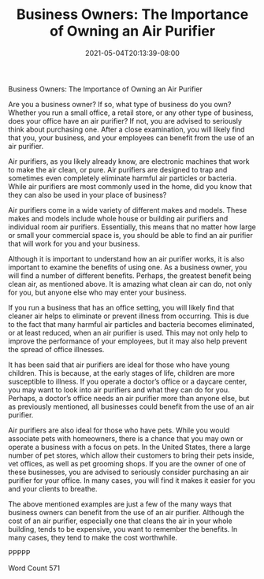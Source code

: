 ﻿---
title: "Business Owners: The Importance of Owning an Air Purifier"
date: 2021-05-04T20:13:39-08:00
description: "Air Purifiers Tips for Web Success"
featured_image: "/images/Air Purifiers.jpg"
tags: ["Air Purifiers"]
---

Business Owners: The Importance of Owning an Air Purifier

Are you a business owner?  If so, what type of business do you own?  Whether you run a small office, a retail store, or any other type of business, does your office have an air purifier?  If not, you are advised to seriously think about purchasing one. After a close examination, you will likely find that you, your business, and your employees can benefit from the use of an air purifier.

Air purifiers, as you likely already know, are electronic machines that work to make the air clean, or pure.  Air purifiers are designed to trap and sometimes even completely eliminate harmful air particles or bacteria.  While air purifiers are most commonly used in the home, did you know that they can also be used in your place of business?

Air purifiers come in a wide variety of different makes and models. These makes and models include whole house or building air purifiers and individual room air purifiers.  Essentially, this means that no matter how large or small your commercial space is, you should be able to find an air purifier that will work for you and your business.

Although it is important to understand how an air purifier works, it is also important to examine the benefits of using one. As a business owner, you will find a number of different benefits.  Perhaps, the greatest benefit being clean air, as mentioned above.  It is amazing what clean air can do, not only for you, but anyone else who may enter your business.

If you run a business that has an office setting, you will likely find that cleaner air helps to eliminate or prevent illness from occurring. This is due to the fact that many harmful air particles and bacteria becomes eliminated, or at least reduced, when an air purifier is used. This may not only help to improve the performance of your employees, but it may also help prevent the spread of office illnesses. 

It has been said that air purifiers are ideal for those who have young children. This is because, at the early stages of life, children are more susceptible to illness.  If you operate a doctor’s office or a daycare center, you may want to look into air purifiers and what they can do for you.  Perhaps, a doctor’s office needs an air purifier more than anyone else, but as previously mentioned, all businesses could benefit from the use of an air purifier.  

Air purifiers are also ideal for those who have pets.  While you would associate pets with homeowners, there is a chance that you may own or operate a business with a focus on pets.  In the United States, there a large number of pet stores, which allow their customers to bring their pets inside, vet offices, as well as pet grooming shops.  If you are the owner of one of these businesses, you are advised to seriously consider purchasing an air purifier for your office.  In many cases, you will find it makes it easier for you and your clients to breathe.

The above mentioned examples are just a few of the many ways that business owners can benefit from the use of an air purifier.  Although the cost of an air purifier, especially one that cleans the air in your whole building, tends to be expensive, you want to remember the benefits.  In many cases, they tend to make the cost worthwhile.

PPPPP

Word Count 571

